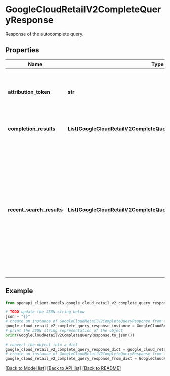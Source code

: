 # GoogleCloudRetailV2CompleteQueryResponse

Response of the autocomplete query.

## Properties

Name | Type | Description | Notes
------------ | ------------- | ------------- | -------------
**attribution_token** | **str** | A unique complete token. This should be included in the UserEvent.completion_detail for search events resulting from this completion, which enables accurate attribution of complete model performance. | [optional] 
**completion_results** | [**List[GoogleCloudRetailV2CompleteQueryResponseCompletionResult]**](GoogleCloudRetailV2CompleteQueryResponseCompletionResult.md) | Results of the matching suggestions. The result list is ordered and the first result is top suggestion. | [optional] 
**recent_search_results** | [**List[GoogleCloudRetailV2CompleteQueryResponseRecentSearchResult]**](GoogleCloudRetailV2CompleteQueryResponseRecentSearchResult.md) | Deprecated. Matched recent searches of this user. The maximum number of recent searches is 10. This field is a restricted feature. If you want to enable it, contact Retail Search support. This feature is only available when CompleteQueryRequest.visitor_id field is set and UserEvent is imported. The recent searches satisfy the follow rules: * They are ordered from latest to oldest. * They are matched with CompleteQueryRequest.query case insensitively. * They are transformed to lower case. * They are UTF-8 safe. Recent searches are deduplicated. More recent searches will be reserved when duplication happens. | [optional] 

## Example

```python
from openapi_client.models.google_cloud_retail_v2_complete_query_response import GoogleCloudRetailV2CompleteQueryResponse

# TODO update the JSON string below
json = "{}"
# create an instance of GoogleCloudRetailV2CompleteQueryResponse from a JSON string
google_cloud_retail_v2_complete_query_response_instance = GoogleCloudRetailV2CompleteQueryResponse.from_json(json)
# print the JSON string representation of the object
print(GoogleCloudRetailV2CompleteQueryResponse.to_json())

# convert the object into a dict
google_cloud_retail_v2_complete_query_response_dict = google_cloud_retail_v2_complete_query_response_instance.to_dict()
# create an instance of GoogleCloudRetailV2CompleteQueryResponse from a dict
google_cloud_retail_v2_complete_query_response_from_dict = GoogleCloudRetailV2CompleteQueryResponse.from_dict(google_cloud_retail_v2_complete_query_response_dict)
```
[[Back to Model list]](../README.md#documentation-for-models) [[Back to API list]](../README.md#documentation-for-api-endpoints) [[Back to README]](../README.md)


